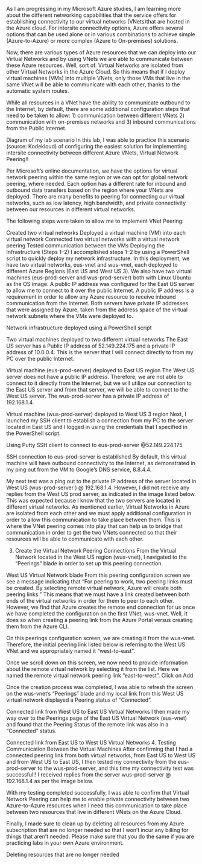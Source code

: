 As I am progressing in my Microsoft Azure studies, I am learning more about the different networking capabilities that the service offers for establishing connectivity to our virtual networks (VNets)that are hosted in the Azure cloud. For intersite connectivity options, Azure offers several options that can be used alone or in various combinations to achieve simple (Azure-to-Azure) or more complex (Azure to On-premises) solutions.

Now, there are various types of Azure resources that we can deploy into our Virtual Networks and by using VNets we are able to communicate between these Azure resources. Well, sort of. Virtual Networks are isolated from other Virtual Networks in the Azure Cloud. So this means that if I deploy virtual machines (VMs) into multiple VNets, only those VMs that live in the same VNet will be able to communicate with each other, thanks to the automatic system routes.

While all resources in a VNet have the ability to communicate outbound to the Internet, by default, there are some additional configuration steps that need to be taken to allow: 1) communication between different VNets 2) communication with on-premises networks and 3) inbound communications from the Public Internet.


Diagram of my lab scenario
In this lab, I was able to practice this scenario (source: Kodekloud) of configuring the easiest solution for implementing intersite connectivity between different Azure VNets, Virtual Network Peering!!

Per Microsoft’s online documentation, we have the options for virtual network peering within the same region or we can opt for global network peering, where needed. Each option has a different rate for inbound and outbound data transfers based on the region where your VNets are deployed. There are many benefits to peering for connecting our virtual networks, such as low latency, high bandwidth, and private connectivity between our resources in different virtual networks.

The following steps were taken to allow me to implement VNet Peering:

Created two virtual networks
Deployed a virtual machine (VM) into each virtual network
Connected two virtual networks with a virtual network peering
Tested communication between the VMs
Deploying the Infrastructure (Steps 1–2)
I accomplished steps 1–2 by using a PowerShell script to quickly deploy my network infrastructure. In this deployment, we have two virtual networks, eus-vnet and wus-vnet, each deployed to different Azure Regions (East US and West US 3). We also have two virtual machines (eus-prod-server and wus-prod-server) both with Linux Ubuntu as the OS image. A public IP address was configured for the East US server to allow me to connect to it over the public Internet. A public IP address is a requirement in order to allow any Azure resource to receive inbound communication from the Internet. Both servers have private IP addresses that were assigned by Azure, taken from the address space of the virtual network subnets where the VMs were deployed to.


Network infrastructure deployed using a PowerShell script

Two virtual machines deployed to two different virtual networks
The East US server has a Public IP address of 52.149.224.175 and a private IP address of 10.0.0.4. This is the server that I will connect directly to from my PC over the public Internet.


Virtual machine (eus-prod-server) deployed to East US region
The West US server does not have a public IP address. Therefore, we are not able to connect to it directly from the Internet, but we will utilize our connection to the East US server and from that server, we will be able to connect to the West US server. The wus-prod-server has a private IP address of 192.168.1.4.


Virtual machine (wus-prod-server) deployed to West US 3 region
Next, I launched my SSH client to establish a connection from my PC to the server located in East US and I logged in using the credentials that I specified in the PowerShell script.


Using Putty SSH client to connect to eus-prod-server @52.149.224.175

SSH connection to eus-prod-server is established
By default, this virtual machine will have outbound connectivity to the Internet, as demonstrated in my ping out from the VM to Google’s DNS service, 8.8.4.4.


My next test was a ping out to the private IP address of the server located in West US (wus-prod-server ) @ 192.168.1.4. However, I did not receive any replies from the West US prod server, as indicated in the image listed below. This was expected because I know that the two servers are located in different virtual networks. As mentioned earlier, Virtual Networks in Azure are isolated from each other and we must apply additional configuration in order to allow this communication to take place between them. This is where the VNet peering comes into play that can help us to bridge that communication in order to get the two VNets connected so that their resources will be able to communicate with each other.


3. Create the Virtual Network Peering Connections
From the Virtual Network located in the West US region (wus-vnet), I navigated to the “Peerings” blade in order to set up this peering connection.


West US Virtual Network blade
From this peering configuration screen we see a message indicating that “For peering to work, two peering links must be created. By selecting remote virtual network, Azure will create both peering links.” This means that we must have a link created between both ends of the virtual networks in order for them to peer to each other. However, we find that Azure creates the remote end connection for us once we have completed the configuration on the first VNet, wus-vnet. Well, it does so when creating a peering link from the Azure Portal versus creating them from the Azure CLI.

On this peerings configuration screen, we are creating it from the wus-vnet. Therefore, the initial peering link listed below is referring to the West US VNet and we appropriately named it “west-to-east”.


Once we scroll down on this screen, we now need to provide information about the remote virtual network by selecting it from the list. Here we named the remote virtual network peering link “east-to-west”. Click on Add


Once the creation process was completed, I was able to refresh the screen on the wus-vnet’s “Peerings” blade and my local link from this West US virtual network displayed a Peering status of “Connected”.


Connected link from West US to East US Virtual Networks
I then made my way over to the Peerings page of the East US Virtual Network (eus-vnet) and found that the Peering Status of the remote link was also in a “Connected” status.


Connected link from East US to West US Virtual Networks
4. Testing Communication Between the Virtual Machines
After confirming that I had a connected peering link from both virtual networks, from East US to West US and from West US to East US, I then tested my connectivity from the eus-prod-server to the wus-prod-server, and this time my connectivity test was successful!! I received replies from the server wus-prod-server @ 192.168.1.4 as per the image below.


With my testing completed successfully, I was able to confirm that Virtual Network Peering can help me to enable private connectivity between two Azure-to-Azure resources when I need this communication to take place between two resources that live in different VNets on the Azure Cloud.

Finally, I made sure to clean up by deleting all resources from my Azure subscription that are no longer needed so that I won’t incur any billing for things that aren’t needed. Please make sure that you do the same if you are practicing labs in your own Azure environment.


Deleting resources that are no longer needed

